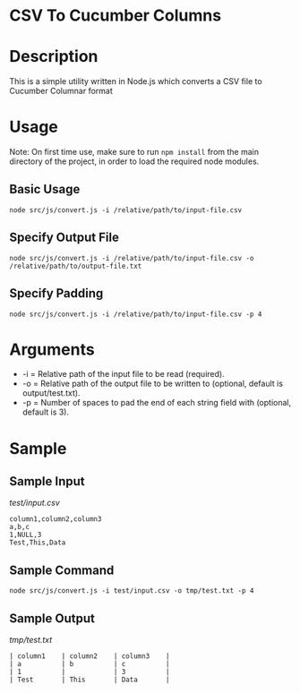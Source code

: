 # CSV To Cucumber Columns

# Description
This is a simple utility written in Node.js which converts a CSV file to Cucumber Columnar format

# Usage
Note: On first time use, make sure to run `npm install` from the main directory of the project, in order to load the
required node modules.

## Basic Usage
`node src/js/convert.js -i /relative/path/to/input-file.csv`
## Specify Output File
`node src/js/convert.js -i /relative/path/to/input-file.csv -o /relative/path/to/output-file.txt`
## Specify Padding
`node src/js/convert.js -i /relative/path/to/input-file.csv -p 4`

# Arguments

* -i = Relative path of the input file to be read (required).
* -o = Relative path of the output file to be written to (optional, default is output/test.txt).
* -p = Number of spaces to pad the end of each string field with (optional, default is 3).

# Sample

## Sample Input
*test/input.csv*
```
column1,column2,column3
a,b,c
1,NULL,3
Test,This,Data
```

## Sample Command
`node src/js/convert.js -i test/input.csv -o tmp/test.txt -p 4`

## Sample Output
*tmp/test.txt*
```
| column1    | column2    | column3    |
| a          | b          | c          |
| 1          |            | 3          |
| Test       | This       | Data       |

```


